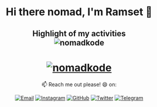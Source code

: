 <h1 align="center">Hi there nomad, I'm Ramset 👋</h1>
<!-- [Ramset](https://nomadkode.github.io)  -->
<h2 align="center">Highlight of my activities<br/><img align="center" src="https://metrics.lecoq.io/nomadkode?template=classic&isocalendar=1&languages=1&introduction=1&lines=1&activity=1&achievements=1&people=1&isocalendar.duration=full-year&languages.limit=8&languages.sections=most-used&languages.colors=github&languages.details=bytes-size%2C%20percentage&languages.threshold=0%25&languages.indepth=false&languages.recent.load=300&languages.recent.days=14&introduction.title=true&people.limit=24&people.size=28&people.types=followers%2C%20following&people.identicons=false&people.shuffle=false&activity.limit=10&activity.load=300&activity.days=14&activity.filter=all&activity.visibility=public&activity.timestamps=false&achievements.threshold=C&achievements.secrets=true&achievements.limit=0&config.timezone=Asia%2FJakarta" alt="nomadkode" /></h2>

<h1 align="center"><a href="https://discord.com/users/699805306934263828" target="_blank"><img align="center" src="https://lanyard-profile-readme.vercel.app/api/699805306934263828" alt="nomadkode" /></a></h1>

<p align="center"> 📫 Reach me out please! 😄 on: </p>
<p align="center"> <a href="mailto:ramsetiawan@protonmail.com" target="_blank"><img src="https://img.shields.io/badge/-Gmail-c14438?style=flat-square&logo=Gmail&logoColor=white" alt="Email"></a>
<a href="https://instagram.com/nomadkode" target="_blank"><img src="https://img.shields.io/badge/-Instagram-e4405f?style=flat-square&logo=instagram&logoColor=white" alt="Instagram"></a>
<a href="https://github.com/nomadkode" target="_blank"><img src="https://img.shields.io/badge/-GitHub-181717?style=flat-square&logo=github" alt="GitHub"></a>
<a href="https://twitter.com/nomadkode" target="_blank"><img src="https://img.shields.io/badge/-Twitter-1ca0f1?style=flat-square&labelColor=1ca0f1&logo=twitter&logoColor=white" alt="Twitter"></a>
<a href="https://t.me/nomadkode" target="_blank"><img src="https://img.shields.io/badge/-Telegram-2ca5e0?style=flat-square&logo=telegram" alt="Telegram"></a> </p>
<!-- <a href="https://facebook.com/" target="_blank"><img src="https://img.shields.io/badge/-Facebook-1877f2?style=flat-square&logo=facebook&logoColor=white" alt="Facebook"></a>
<a href="https://linkedin.com/in/" target="_blank"><img src="https://img.shields.io/badge/LinkedIn-%230077B5.svg?&style=flat-square&logo=linkedin&logoColor=white" alt="LinkedIn"></a> -->
